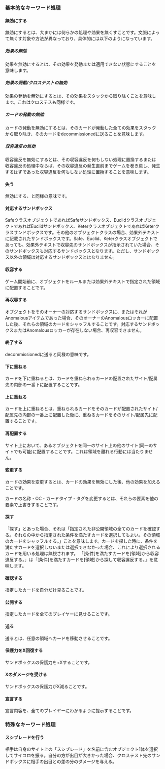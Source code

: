 ### 基本的なキーワード処理
#### 無効にする
無効にするとは、大まかには何らかの処理や効果を無くすことです。文脈によって無くす対象や方法が異なっており、具体的には以下のようになっています。
##### 効果の無効
効果を無効にするとは、その効果を発動または適用できない状態にすることを意味します。
##### 効果の発動/クロステストの無効
効果の発動を無効にするとは、その効果をスタックから取り除くことを意味します。これはクロステスも同様です。
##### カードの発動の無効
カードの発動を無効にするとは、そのカードが発動した全ての効果をスタックから取り除き、そのカードをdecommissionedに送ることを意味します。
##### 収容違反の無効
収容違反を無効にするとは、その収容違反を何もしない処理に置換するまたは収容違反の処理中ならば、その収容違反の発生直前までゲームを巻き戻し、発生するはずであった収容違反を何もしない処理に置換することを意味します。
#### 失う
無効にする、と同様の意味です。

#### 対応するサンドボックス
SafeクラスオブジェクトであればSafeサンドボックス、EuclidクラスオブジェクトであればEuclidサンドボックス、KeterクラスオブジェクトであればKeterクラスサンドボックスです。その他のオブジェクトクラスの場合、効果外テキストに記載されたサンドボックスです。Safe、Euclid、Keterクラスオブジェクトであっても、効果外テキストで収容先のサンドボックスが指示されていた場合、そのサンドボックスも対応するサンドボックスとなります。ただし、サンドボックス以外の領域は対応するサンドボックスとはなりません。
#### 収容する
ゲーム開始前に、オブジェクトをルールまたは効果外テキストで指定された領域に配置することです。
#### 再収容する
オブジェクトをそのオーナーの対応するサンドボックスに、またはそれがAnomalousアイテムであった場合、そのオーナーのAnomalousロッカーに配置した後、それらの領域のカードをシャッフルすることです。対応するサンドボックスまたはAnomalousロッカーが存在しない場合、再収容できません。
#### 終了する
decommissionedに送ると同様の意味です。
#### 下に重ねる
カードを下に重ねるとは、カードを重ねられるカードの配置されたサイト/配属先の内部の一番下に配置することです。
#### 上に重ねる
カードを上に重ねるとは、重ねられるカードをそのカードが配置されたサイト/配属先の内部の一番上に配置した後に、重ねるカードをそのサイト/配属先に配置することです。
#### 再配置する
サイト上において、あるオブジェクトを同一のサイト上の他のサイト(同一のサイトでも可能)に配置することです。これは領域を離れる行動には当たりません。
#### 変更する
カードの効果を変更するとは、カードの効果を無効にした後、他の効果を加えることです。

カードの名称・OC・カードタイプ・タグを変更するとは、それらの要素を他の要素で上書きすることです。
#### 探す
「探す」とあった場合、それは「指定された非公開領域の全てのカードを確認する。それらの中から指定された条件を満たすカードを選択してもよい。その領域のカードをシャッフルする。」ことを意味します。カードを探した時に、条件を満たすカードを選択しないまたは選択できなかった場合、これにより選択されるカードを用いる処理は無視されます。
「[条件]を満たすカードを[領域]から収容違反する。」は「[条件]を満たすカードを[領域]から探して収容違反する。」を意味します。
#### 確認する
指定したカードを自分だけ見ることです。
#### 公開する
指定したカードを全てのプレイヤーに見せることです。
#### 送る
送るとは、任意の領域へカードを移動させることです。
#### 保護力をX回復する
サンドボックスの保護力を+Xすることです。
#### Xのダメージを受ける
サンドボックスの保護力がX減ることです。
#### 宣言する
宣言内容を、全てのプレイヤーにわかるように提示することです。

### 特殊なキーワード処理
#### スシブレードを行う
相手は自身のサイト上の「スシブレード」を名前に含むオブジェクト1体を選択してサイコロを振る。自分の方が出目が大きかった場合、クロステスト先のサンドボックスに相手の出目との差の分のダメージを与える。

